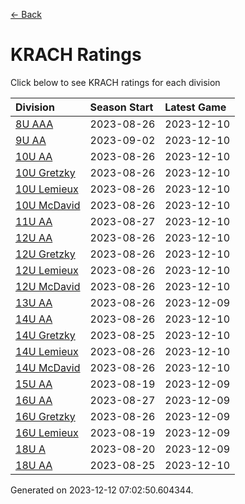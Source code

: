 [<- Back](../readme.md)
# KRACH Ratings
Click below to see KRACH ratings for each division

| Division | Season Start | Latest Game |
| :-- | :-- | :-- |
| [8U AAA](8U-AAA-ratings.md) | 2023-08-26 | 2023-12-10 |
| [9U AA](9U-AA-ratings.md) | 2023-09-02 | 2023-12-10 |
| [10U AA](10U-AA-ratings.md) | 2023-08-26 | 2023-12-10 |
| [10U Gretzky](10U-Gretzky-ratings.md) | 2023-08-26 | 2023-12-10 |
| [10U Lemieux](10U-Lemieux-ratings.md) | 2023-08-26 | 2023-12-10 |
| [10U McDavid](10U-McDavid-ratings.md) | 2023-08-26 | 2023-12-10 |
| [11U AA](11U-AA-ratings.md) | 2023-08-27 | 2023-12-10 |
| [12U AA](12U-AA-ratings.md) | 2023-08-26 | 2023-12-10 |
| [12U Gretzky](12U-Gretzky-ratings.md) | 2023-08-26 | 2023-12-10 |
| [12U Lemieux](12U-Lemieux-ratings.md) | 2023-08-26 | 2023-12-10 |
| [12U McDavid](12U-McDavid-ratings.md) | 2023-08-26 | 2023-12-10 |
| [13U AA](13U-AA-ratings.md) | 2023-08-26 | 2023-12-09 |
| [14U AA](14U-AA-ratings.md) | 2023-08-26 | 2023-12-10 |
| [14U Gretzky](14U-Gretzky-ratings.md) | 2023-08-25 | 2023-12-10 |
| [14U Lemieux](14U-Lemieux-ratings.md) | 2023-08-26 | 2023-12-10 |
| [14U McDavid](14U-McDavid-ratings.md) | 2023-08-26 | 2023-12-10 |
| [15U AA](15U-AA-ratings.md) | 2023-08-19 | 2023-12-09 |
| [16U AA](16U-AA-ratings.md) | 2023-08-27 | 2023-12-09 |
| [16U Gretzky](16U-Gretzky-ratings.md) | 2023-08-26 | 2023-12-09 |
| [16U Lemieux](16U-Lemieux-ratings.md) | 2023-08-19 | 2023-12-09 |
| [18U A](18U-A-ratings.md) | 2023-08-20 | 2023-12-09 |
| [18U AA](18U-AA-ratings.md) | 2023-08-25 | 2023-12-10 |

Generated on 2023-12-12 07:02:50.604344.
